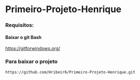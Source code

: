 # Primeiro-Projeto-Henrique

### Requisitos:
#### Baixar o git Bash
<https://gitforwindows.org/>

### Para baixar o projeto


`https://github.com/Hribeir6/Primeiro-Projeto-Henrique.git`
